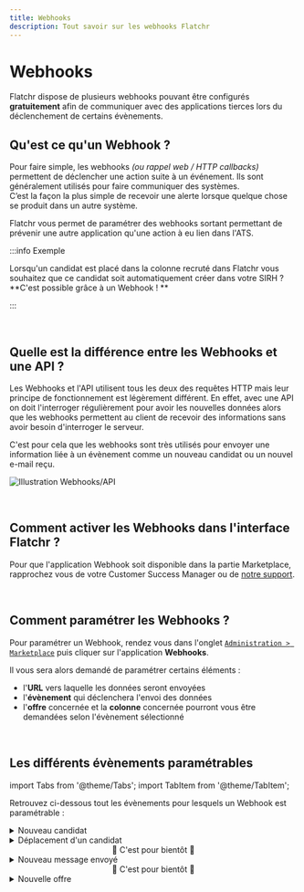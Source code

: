 ```yaml
---
title: Webhooks
description: Tout savoir sur les webhooks Flatchr
---
```


# Webhooks

Flatchr dispose de plusieurs webhooks pouvant être configurés **gratuitement** afin de communiquer avec des applications tierces lors du déclenchement de certains évènements.

## Qu'est ce qu'un Webhook ? 

Pour faire simple, les webhooks *(ou rappel web / HTTP callbacks)* permettent de déclencher une action suite à un événement. Ils sont généralement utilisés pour faire communiquer des systèmes.  
C’est la façon la plus simple de recevoir une alerte lorsque quelque chose se produit dans un autre système.  

Flatchr vous permet de paramétrer des webhooks sortant permettant de prévenir une autre application qu'une action à eu lien dans l'ATS.


:::info Exemple

Lorsqu'un candidat est placé dans la colonne recruté dans Flatchr vous souhaitez que ce candidat soit automatiquement créer dans votre SIRH ?  
**C'est possible grâce à un Webhook ! **

:::

<br/>

## Quelle est la différence entre les Webhooks et une API ? 

Les Webhooks et l'API utilisent tous les deux des requêtes HTTP mais leur principe de fonctionnement est légèrement différent. En effet, avec une API on doit l'interroger régulièrement pour avoir les nouvelles données alors que les webhooks permettent au client de recevoir des informations sans avoir besoin d'interroger le serveur. 

C'est pour cela que les webhooks sont très utilisés pour envoyer une information liée à un évènement comme un nouveau candidat ou un nouvel e-mail reçu. 

![Illustration Webhooks/API](/img/schema_webhooks_api.png)


<br/>

## Comment activer les Webhooks dans l'interface Flatchr ? 

Pour que l'application Webhook soit disponible dans la partie Marketplace, rapprochez vous de votre Customer Success Manager ou de [notre support](mailto:support@flatchr.io).

<br/>

## Comment paramétrer les Webhooks ? 

Pour paramétrer un Webhook, rendez vous dans l'onglet [`Administration > Marketplace`](http://app.flatchr.io/#/board/settings/api) puis cliquer sur l'application **Webhooks**.  


Il vous sera alors demandé de paramétrer certains éléments : 
- l'**URL** vers laquelle les données seront envoyées 
- l'**évènement** qui déclenchera l'envoi des données
- l'**offre** concernée et la **colonne** concernée pourront vous être demandées selon l'évènement sélectionné


<br/>

## Les différents évènements paramétrables

import Tabs from '@theme/Tabs';
import TabItem from '@theme/TabItem';

Retrouvez ci-dessous tout les évènements pour lesquels un Webhook est paramétrable : 

<Tabs>
<TabItem value="Candidats" label="Candidats" default>
<details>
<summary>Nouveau candidat</summary>

Un Webhook peut être créé pour envoyer une requête lorsqu'un nouveau candidat est créé.

  <br/>

|Name|Type|Description|
|---|---|---|
data|[data](/docs/Schemas/data_new_applicant)|Objet contenant les données|
event|string|Evènement ayant déclenché l'envoi (ici : 'new_applicant')|
company_id|integer|Identifiant en clair de l'entreprise|

<details>
<summary>Exemple</summary>

```json
{
  data: {
    applicant: {
      candidate_id: 1648,
      vacancy_id: '0LEZBvp5WKnMoVmg',
      comment: '',
      column_id: 'a4JL2lpEQKpwBXKe',
      updated_at: 2022-01-13T15:21:22.164Z,
      created_at: 2022-01-13T15:21:22.164Z,
      id: 'G6KzqPkNZ0n31m0l',
      score: 0,
      status: 1,
      comments: null,
      urls: null,
      external_id: null,
      view: false,
      anonym: false,
      duplicate: null,
      reason_id: null,
      column: [Object]
    },
    candidate: {
      firstname: 'Pauline',
      lastname: 'Duboneau',
      email: 'duboneau.p@mail.com',
      urls: [Object],
      phone: '+33654342384',
      updated_at: 2022-01-14T13:55:31.919Z,
      created_at: 2022-01-14T13:55:31.919Z,
      id: 1648,
      status: 1,
      external_id: null,
      summary: null,
      contact_information: null,
      comments: null,
      user_id: null,
      consent: true
    },
    vacancy: {
      id: 1575,
      company_id: 'Vw67MkgKj2dJ1203',
      title: 'Chirurgien',
      description: 'Créé en 1974 au sein de l’AP-HM, le Centre Hospitalier de la Timone est le plus important de la région PACA. Il est considéré par son activité, son équipement de pointe et ses moyens humains comme le troisième hôpital européen.',
      experience: 1,
      salary: '0',
      status: 1,
      contract_type_id: 1,
      activity_id: 35,
      external_id: null,
      created_by: 'lVq5r6pYLD9PmMvP',
      created_at: 2021-10-11T12:29:16.187Z,
      updated_at: 2022-01-13T14:49:27.828Z,
      mission: '<p>Gerer les differentes intervetions pour les patients</p>',
      profile: "<p>Identifier la demande du patient et rechercher les informations complémentaires dans le dossier médical<br>Définir les orientations stratégiques d'une structure<br>Recenser les symptômes, les dysfonctionnements, cerner l'environnement de vie du patient et procéder à l'examen clinique<br>Déterminer les besoins thérapeutiques et réaliser les soins médicaux<br>Réaliser la prescription médicale, expliquer les modalités de traitement au patient et le conseiller sur l'hygiène de vie<br>Repérer les situations à risques (maltraitance, addiction, ...) et orienter le patient vers d'autres professionnels ou informer les services concernés (sociaux, judiciaires, ...)<br>Compléter les documents médico-administratifs (feuille de soins, déclaration de grossesse)<br>Actualiser le dossier médical du patient<br>Représenter une structure lors d'évènements (salons professionnels, ...)<br>Actualiser la documentation professionnelle et réglementaire<br>Participer à des groupes de travail</p>",
      channel_id: 10,
      metier_id: 122,
      daxtra_index: true,
      mensuality: 'y',
      reference: 'chirurgien-2022',
      published: false,
      semantic: false,
      slug: '0lezbvp5wwnmovmg-chirurgien',
      slug_mail: 'dn4y5z',
      driver_license: false,
      education_level_id: 1,
      start_date: null,
      end_date: null,
      apply_url: null,
      updated_by: null,
      language: 'fr_FR',
      meta_tags: null,
      meta_description: null,
      meta_title: null,
      options: null,
      remote: false,
      kanban: true,
      note: '<p></p>',
      currency: 'EUR',
      partial: false,
      handicap: false,
      questions: [],
      address: [Object]
    },
    column: 643,
    cv: null,
    user: {},
    message: 'Un nouveau candidat a postulé sur votre offre <b>Chirurgien</b>',
    applicant_id: 1860,
    candidate_id: 1648,
    column_id: 'a4JL2lpEQKpwBXKe',
    vacancy_id: '0LEZBvp5WWnMoVmg',
    company: { id: 'Vw67MknKj2dJ1203', name: 'Hopital de la Timone' }
  },
  event: 'new_applicant',
  company_id: 59
}
```
</details>
</details>
  <details>
  <summary> Déplacement d'un candidat </summary>
  Un Webhook peut être créé pour envoyer une requête lorsqu'un candidat est déplacé sur une colonne définie. On peut donc paramétrer le Webhook pour qu'il transfère les informations d'un candidat recruté à un ATS. 

  <br/>

|Name|Type|Description|
|---|---|---|
data|[data](/docs/Schemas/data_drag_applicant)|Objet contenant les données|
event|string|Evènement ayant déclenché l'envoi (ici : 'drag_applicant')|
company_id|integer|Identifiant en clair de l'entreprise|


<details>
<summary> Exemple </summary>

```json
{
  data: {
    user: {
      email: 'tom_bourgis@gmail.com',
      status: 1,
      id: 240,
      firstname: 'Tom',
      lastname: 'Bourgis',
      phone: null,
      company: 'L'entreprise',
      language: 'fr_FR',
      last_login: 2022-01-13T15:12:14.899Z,
      created_at: 2019-03-21T09:24:02.325Z,
      updated_at: 2022-01-13T15:12:14.901Z,
      signature: '<p>Tom Bourgis</p>\n' +
        '<p>Chargé de développement</p>\n' +
        '<p>+33 (0)6 20 51 96 08 - tom.bourgis@lentreprise.io</p>\n' +
        '<p><a href="https://app.hubspot.com/meetings/tom-3" target="_blank">Prendre un rendez-vous</a>&nbsp;</p>\n' +
        '<p></p>\n',
      use_email: false,
      timezone: 'Europe/Paris',
      gmail_last_sync_id: null,
      gmail_last_sync_date: null,
      picture: [Object]
    },
    applicant: {
      id: 1474,
      vacancy_id: 'a4JL2lpEbydwBXKe',
      candidate_id: 1260,
      score: 0,
      status: 1,
      created_at: 2022-01-13T15:21:22.164Z,
      updated_at: 2022-01-13T15:26:53.148Z,
      comment: null,
      column_id: 'Nk5aMxpQ4b9GZ2Oz',
      comments: null,
      urls: null,
      external_id: null,
      view: false,
      anonym: false,
      duplicate: null,
      reason_id: null,
      applies: [Array],
      column: [Object],
      vacancy: [Object]
    },
    candidate: {
      id: 1260,
      firstname: 'Hubert',
      lastname: 'Delajaque',
      email: 'delajaque@mail.com',
      status: 1,
      external_id: null,
      created_at: 2022-01-13T15:21:22.063Z,
      updated_at: 2022-01-13T15:21:22.116Z,
      summary: null,
      contact_information: null,
      comments: null,
      urls: {},
      user_id: null,
      phone: '+33 6 76 56 45 23',
      consent: true,
      cv: {},
      additionals: [Object]
    },
    column: {
      id: 695,
      title: 'Pré-qualification RH',
      company_id: 'G6KzqPnNLyp31m0l',
      position: 2,
      created_at: 2019-12-12T12:34:15.174Z,
      updated_at: 2021-11-05T09:12:15.563Z,
      visible: true,
      hired: false
    },
    vacancy: {
      id: 1243,
      company_id: 'G6KzqPnNLyp31m0l',
      title: 'Account Executive ',
      description: '<div>Quid? qui se etiam nunc subsidiis patrimonii aut amicorum liberalitate sustentant, hos perire patiemur? An, si qui frui publico non potuit per hostem, hic tegitur ipsa lege censoria; quem is frui non sinit, qui est, etiamsi non appellatur, hostis, huic ferri auxilium non oportet? Retinete igitur in provincia diutius eum, qui de sociis cum hostibus, de civibus cum sociis faciat pactiones, qui hoc etiam se pluris esse quam collegam putet, quod ille vos tristia voltuque deceperit, ipse numquam se minus quam erat, nequam esse simularit. Piso autem alio quodam modo gloriatur se brevi tempore perfecisse, ne Gabinius unus omnium nequissimus existimaretur.</div>',
      experience: 2,
      salary: '0',
      status: 1,
      contract_type_id: 5,
      activity_id: 13,
      external_id: null,
      created_by: 'LrENkKp8lZd3xYGM',
      created_at: 2020-12-01T14:14:28.005Z,
      updated_at: 2021-12-28T16:39:01.848Z,
      mission: '<div>Prospecte une clientèle de professionnels, propose des solutions techniques selon les besoins, impératifs du client et négocie les conditions commerciales de la vente.<br>Peut coordonner une équipe commerciale et animer un réseau de commerciaux.</div>',
      profile: "<div>Définir le plan d'action commercial et établir le plan de tournée (ciblage, interlocuteurs, préparation de dossiers techniques)<br>Concevoir une étude de faisabilité technique<br>Établir un devis<br>Négocier un contrat<br>Établir un contrat de vente<br>Vérifier les conditions de réalisation d'une commande<br>Suivre la réalisation d'une prestation technique<br>Analyser les résultats des ventes<br>Déterminer des mesures correctives</div>",
      channel_id: 2,
      metier_id: 54,
      daxtra_index: true,
      mensuality: 'y',
      reference: 'Account Executive',
      published: false,
      semantic: false,
      slug: 'a4jl2lpebydwbxme-commercial-btob-h-f',
      slug_mail: 'dj3q2z',
      driver_license: true,
      education_level_id: 5,
      start_date: null,
      end_date: null,
      apply_url: null,
      updated_by: null,
      language: 'fr_FR',
      meta_tags: null,
      meta_description: null,
      meta_title: null,
      options: [Object],
      remote: true,
      kanban: true,
      note: '',
      currency: 'EUR',
      partial: false,
      handicap: false
    },
    user_id: '0D3NVZdqe7dMyb6z',
    applicant_id: 1474,
    candidate_id: 1260,
    column_id: 'Nk5aMxpQ4b9GZ2Oz',
    vacancy_id: 'a4JL2lpEbydwBXKe',
    company: { id: 'G6KzqPnNLyp31m0l', name: "L'entreprise" }
  },
  event: 'drag_applicant',
  company_id: 60
}
```
</details>

  </details>
</TabItem>
<TabItem value="Actions" label="Actions" >
  <center> 🐙 C'est pour bientôt 🐙 </center>
</TabItem>
<TabItem value="Messages" label="Messages" >
<details>
<summary> Nouveau message envoyé </summary>
Un Webhook peut être créé pour envoyer une requête lorsque quelqu'un envoi un message.

  <br/>

|Name|Type|Description|
|---|---|---|
data|[data](/docs/Schemas/data_new_message)|Objet contenant les données|
event|string|Evènement ayant déclenché l'envoi (ici : 'new_message')|
company_id|integer|Identifiant en clair de l'entreprise|

<details>
<summary>Exemple</summary>


```json
{
  data: {
    company_id: 'Vw67MknKj2dJ1203',
    user: {
      email: 'Ludivine.lacru@latimone.fr',
      status: 1,
      id: 147,
      firstname: 'Ludivine',
      lastname: 'Lacru',
      phone: '+33 6 96 87 53 96',
      company: 'Louis SAS',
      language: 'fr_FR',
      last_login: 2022-01-13T15:41:11.165Z,
      created_at: 2016-10-17T22:26:50.076Z,
      updated_at: 2022-01-13T15:41:11.166Z,
      signature: '',
      use_email: false,
      timezone: 'Europe/Paris',
      gmail_last_sync_id: null,
      gmail_last_sync_date: null,
      picture: [Object]
    },
    applicant: {
      id: 1687,
      vacancy_id: '0LEZBvp5WWpMoVmg',
      candidate_id: 1490,
      score: 0,
      status: 1,
      created_at: 2021-12-10T22:25:12.639Z,
      updated_at: 2022-01-13T15:53:18.124Z,
      comment: null,
      column_id: '2zNDRr9BA8nLqQyE',
      comments: null,
      urls: null,
      external_id: null,
      view: true,
      anonym: false,
      duplicate: null,
      reason_id: null,
      vacancy: [Object]
    },
    candidate: {
      id: 1490,
      firstname: 'Hildegaard',
      lastname: 'Riva',
      email: 'hildegaard.riva@yopmail.com',
      status: 1,
      external_id: null,
      created_at: 2021-12-10T22:25:12.596Z,
      updated_at: 2021-12-10T22:27:54.998Z,
      summary: null,
      contact_information: null,
      comments: null,
      urls: [Object],
      user_id: null,
      phone: '',
      consent: true,
      additionals: [Object]
    },
    vacancy: {
      id: 1575,
      company_id: 'Vw67MknKj2dJ1203',
      title: 'Chirurgien',
      description: 'Créé en 1974 au sein de l’AP-HM, le Centre Hospitalier de la Timone est le plus important de la région PACA. Il est considéré par son activité, son équipement de pointe et ses moyens humains comme le troisième hôpital européen.',
      experience: 1,
      salary: '0',
      status: 1,
      contract_type_id: 1,
      activity_id: 35,
      external_id: null,
      created_by: 'lVq5r6pYLD9AmMvP',
      created_at: 2021-10-11T12:29:16.187Z,
      updated_at: 2022-01-13T14:49:27.828Z,
      mission: '<p>Opérer à coeur ouvert</p>',
      profile: "<p>Identifier la demande du patient et rechercher les informations complémentaires dans le dossier médical<br>Définir les orientations stratégiques d'une structure<br>Recenser les symptômes, les dysfonctionnements, cerner l'environnement de vie du patient et procéder à l'examen clinique<br>Déterminer les besoins thérapeutiques et réaliser les soins médicaux<br>Réaliser la prescription médicale, expliquer les modalités de traitement au patient et le conseiller sur l'hygiène de vie<br>Repérer les situations à risques (maltraitance, addiction, ...) et orienter le patient vers d'autres professionnels ou informer les services concernés (sociaux, judiciaires, ...)<br>Compléter les documents médico-administratifs (feuille de soins, déclaration de grossesse)<br>Actualiser le dossier médical du patient<br>Représenter une structure lors d'évènements (salons professionnels, ...)<br>Actualiser la documentation professionnelle et réglementaire<br>Participer à des groupes de travail</p>",
      channel_id: 10,
      metier_id: 122,
      daxtra_index: true,
      mensuality: 'y',
      reference: 'chirurgien-2022',
      published: false,
      semantic: false,
      slug: '0lezbvp5wwnmovmg-chirurgien',
      slug_mail: 'dn4y5z',
      driver_license: false,
      education_level_id: 1,
      start_date: null,
      end_date: null,
      apply_url: null,
      updated_by: null,
      language: 'fr_FR',
      meta_tags: null,
      meta_description: null,
      meta_title: null,
      options: null,
      remote: false,
      kanban: true,
      note: '<p></p>',
      currency: 'EUR',
      partial: false,
      handicap: false
    },
    text: '<p>Candidat sérieux et motivé</p>',
    user_id: 'lVq5r6pYLD9AmMvP',
    applicant_id: 1687,
    candidate_id: 1490,
    vacancy_id: '0LEZBvp5WWnMoVmg',
    company: { id: 'Vw67MknKj2mJ1203', name: 'La Timone' }
  },
  event: 'new_message',
  company_id: 59
}
```

</details>

</details>
</TabItem>
<TabItem value="Membres" label="Membres" >
<center> 🐙 C'est pour bientôt 🐙 </center>
</TabItem>
<TabItem value="Offres" label="Offres" >
  <details>
    <summary> Nouvelle offre </summary>
Un Webhook peut être créé pour envoyer une requête lorsqu'une nouvelle offre est créee

  <br/>

|Name|Type|Description|
|---|---|---|
data|[data](/docs/Schemas/data_new_vacancy)|Objet contenant les données|
event|string|Evènement ayant déclenché l'envoi (ici : 'new_vacancy')|
company_id|integer|Identifiant en clair de l'entreprise|

      
<details>
<summary>Exemple</summary>

```json
{
  data: {
    user: {
      email: 'anthony@egames.io',
      status: 1,
      id: 147,
      firstname: 'Anthony',
      lastname: 'Dupontel',
      phone: '+33 6 96 87 53 96',
      company: 'Louis SAS',
      language: 'fr_FR',
      last_login: 2022-01-13T15:41:11.165Z,
      created_at: 2016-10-17T22:26:50.076Z,
      updated_at: 2022-01-13T15:41:11.166Z,
      signature: '',
      use_email: false,
      timezone: 'Europe/Paris',
      gmail_last_sync_id: null,
      gmail_last_sync_date: null,
      picture: [Object]
    },
    vacancy: {
      id: 1578,
      company_id: 'Vw67MkmKj2dJ1203',
      title: 'Testeur de jeux video',
      description: '<p>Viens t'amuser avec nous</p>',
      experience: 6,
      salary: '0',
      status: 1,
      contract_type_id: 1,
      activity_id: 35,
      external_id: null,
      created_by: 'lVq5r6mYLD9AmMvP',
      created_at: 2022-01-13T15:58:38.120Z,
      updated_at: 2022-01-13T15:58:38.150Z,
      mission: '<p>Designer, coder, analyser et tester les systèmes pour les applications iOS<br>Introduire et présenter les usages et les fonctionnalités<br>S'occuper des mises à jour des softwares, des patches et des bugs<br>Développer des applications pour des projet avec deadlines tout en respectant les exigences commerciales<br>Communiquer avec une équipe de développeurs, designers, directeur de projets et autres membres du personnel pour mettre en place de nouvelles fonctionnalités<br>Bien organiser les projets, les brouillons, les dossiers, les codes afin de permettre aux autres membres de l'équipe de faire des changements/suggestions/corrections<br>Rester à jours sur les nouveaux langages de programmations, mise à jour OS, et autres informations qui pourraient affecter le développement.</p>',
      profile: '<p>Expérience dans la publication d'application Iphone/Ipad<br>Expérience en Objective-C, bibliothèque externe, et gestion d'APIs <br>Très bonne connaissance des différents frameworks iOS (données, graphiques…) et des outils de programmation (Xcoe, Git, …)<br>Excellente capacité à comprendre et développer des algorithmes<br>Excellent communication écrite et verbale en [X] langue<br>[X] diplôme d'ingénieur ou d'un domaine similaire</p>',
      channel_id: 5,
      metier_id: 135,
      daxtra_index: true,
      mensuality: 'y',
      reference: 'test-video-202201',
      published: false,
      semantic: false,
      slug: 'vadyjo9m0lnkr0ry-testeur-de-jeux-video',
      slug_mail: 'v01o0z',
      driver_license: false,
      education_level_id: 1,
      start_date: null,
      end_date: null,
      apply_url: null,
      updated_by: null,
      language: 'fr_FR',
      meta_tags: null,
      meta_description: null,
      meta_title: null,
      options: [Object],
      remote: false,
      kanban: true,
      note: '<p>Ceci est ma note interne</p>',
      currency: 'EUR',
      partial: false,
      handicap: false,
      questions: [],
      address: [Object],
      tags: []
    },
    message: '<b>Anthony Dupontel</b> a ajouté une nouvelle offre <b>Testeur de jeux video</b>',
    user_id: 'lVq5r6pYLD9AmMvP',
    vacancy_id: 'vADYjo9m0LnkR0ry',
    company: { id: 'Vw67MknKj2dJ1203', name: 'EGames' }
  },
  event: 'new_vacancy',
  company_id: 59
}
```
</details>
  </details>
</TabItem>
</Tabs>

